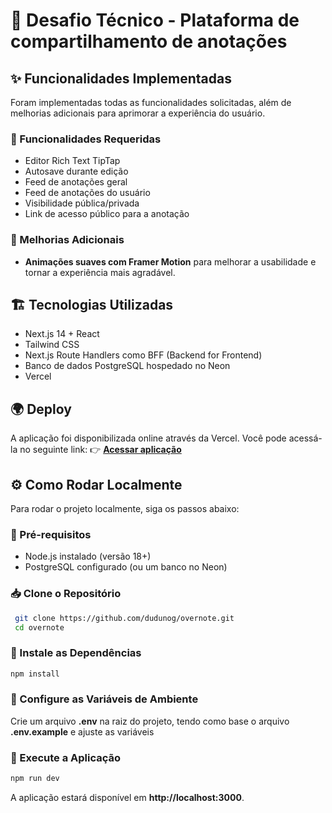# 📌 Desafio Técnico - Plataforma de compartilhamento de anotações

## ✨ Funcionalidades Implementadas
Foram implementadas todas as funcionalidades solicitadas, além de melhorias adicionais para aprimorar a experiência do usuário.

### 🔹 Funcionalidades Requeridas
- Editor Rich Text TipTap
- Autosave durante edição
- Feed de anotações geral
- Feed de anotações do usuário
- Visibilidade pública/privada
- Link de acesso público para a anotação

### 🚀 Melhorias Adicionais
- **Animações suaves com Framer Motion** para melhorar a usabilidade e tornar a experiência mais agradável.


## 🏗️ Tecnologias Utilizadas
- Next.js 14 + React
- Tailwind CSS
- Next.js Route Handlers como BFF (Backend for Frontend)
- Banco de dados PostgreSQL hospedado no Neon
- Vercel

## 🌍 Deploy
A aplicação foi disponibilizada online através da Vercel. Você pode acessá-la no seguinte link:
👉 [**Acessar aplicação**](https://overnote-eight.vercel.app/dashboard)

## ⚙️ Como Rodar Localmente
Para rodar o projeto localmente, siga os passos abaixo:

### 📌 Pré-requisitos
- Node.js instalado (versão 18+)
- PostgreSQL configurado (ou um banco no Neon)

### 📥 Clone o Repositório
```sh
 git clone https://github.com/dudunog/overnote.git
 cd overnote
```

### 🔧 Instale as Dependências
```sh
npm install
```

### 🔑 Configure as Variáveis de Ambiente
Crie um arquivo **.env** na raiz do projeto, tendo como base o arquivo **.env.example** e ajuste as variáveis

### 🚀 Execute a Aplicação
```sh
npm run dev
```

A aplicação estará disponível em **http://localhost:3000**.
